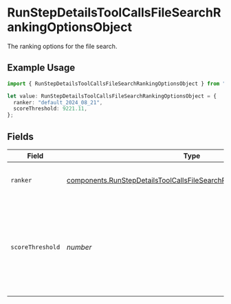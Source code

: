 # RunStepDetailsToolCallsFileSearchRankingOptionsObject

The ranking options for the file search.

## Example Usage

```typescript
import { RunStepDetailsToolCallsFileSearchRankingOptionsObject } from "argot-open-ai/models/components";

let value: RunStepDetailsToolCallsFileSearchRankingOptionsObject = {
  ranker: "default_2024_08_21",
  scoreThreshold: 9221.11,
};
```

## Fields

| Field                                                                                                                                                            | Type                                                                                                                                                             | Required                                                                                                                                                         | Description                                                                                                                                                      |
| ---------------------------------------------------------------------------------------------------------------------------------------------------------------- | ---------------------------------------------------------------------------------------------------------------------------------------------------------------- | ---------------------------------------------------------------------------------------------------------------------------------------------------------------- | ---------------------------------------------------------------------------------------------------------------------------------------------------------------- |
| `ranker`                                                                                                                                                         | [components.RunStepDetailsToolCallsFileSearchRankingOptionsObjectRanker](../../models/components/runstepdetailstoolcallsfilesearchrankingoptionsobjectranker.md) | :heavy_check_mark:                                                                                                                                               | The ranker used for the file search.                                                                                                                             |
| `scoreThreshold`                                                                                                                                                 | *number*                                                                                                                                                         | :heavy_check_mark:                                                                                                                                               | The score threshold for the file search. All values must be a floating point number between 0 and 1.                                                             |